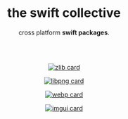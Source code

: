 <!-- markdownlint-configure-file {
  "MD013": {
    "code_blocks": false,
    "tables": false
  },
  "MD033": false,
  "MD041": false
} -->


<div align="center">

# the swift collective

cross platform **swift packages**.

<br/>
<br/>

[![zlib card](https://github-readme-stats.vercel.app/api/pin/?username=the-swift-collective&repo=zlib&show_icons=true&theme=kacho_ga)](https://github.com/the-swift-collective/zlib)

[![libpng card](https://github-readme-stats.vercel.app/api/pin/?username=the-swift-collective&repo=libpng&show_icons=true&theme=kacho_ga)](https://github.com/the-swift-collective/libpng)

[![webp card](https://github-readme-stats.vercel.app/api/pin/?username=the-swift-collective&repo=webp&show_icons=true&theme=kacho_ga)](https://github.com/the-swift-collective/webp)

[![imgui card](https://github-readme-stats.vercel.app/api/pin/?username=the-swift-collective&repo=imgui&show_icons=true&theme=kacho_ga)](https://github.com/the-swift-collective/imgui)

<br/>
<br/>
